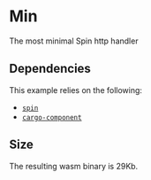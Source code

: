 # Min

The most minimal Spin http handler

## Dependencies

This example relies on the following:

* [`spin`](https://github.com/fermyon/spin)
* [`cargo-component`](https://github.com/bytecodealliance/cargo-component)

## Size

The resulting wasm binary is 29Kb.

